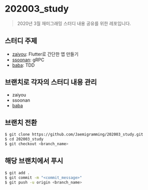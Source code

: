 # 202003_study
> 2020년 3월 재미그래밍 스터디 내용 공유를 위한 레포입니다.

## 스터디 주제
- [zaiyou](https://github.com/zaiyou12): Flutter로 간단한 앱 만들기
- [ssoonan](https://github.com/ssoonan): gRPC
- [baba](https://github.com/BABAHIRONOBU): TDD

## 브랜치로 각자의 스터디 내용 관리
- zaiyou 
- ssoonan
- [baba](https://github.com/Jaemigramming/202003_study/tree/baba)

## 브랜치 전환
```bash
$ git clone https://github.com/Jaemigramming/202003_study.git
$ cd 202003_study
$ git checkout <branch_name>
```

## 해당 브랜치에서 푸시
```bash
$ git add .
$ git commit -m "<commit_message>"
$ git push -u origin <branch_name>
```